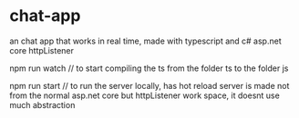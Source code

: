 # chat-app

an chat app that works in real time, made with typescript and c# asp.net core httpListener

npm run watch 
// to start compiling the ts from the folder ts to the folder js


npm run start 
// to run the server locally, has hot reload server is made not from the normal asp.net core but httpListener work space, it doesnt use much abstraction
